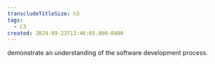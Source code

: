 ```yaml
---
transcludeTitleSize: h3
tags:
  - C3
created: 2024-09-23T13:46:03.000-0400
---
```

demonstrate an understanding of the software development process.